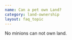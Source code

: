 ```yaml
---
name: Can a pet own Land?
category: land-ownership
layout: faq_topic
---
```

No minions can not own land.